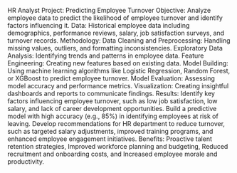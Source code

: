 HR Analyst Project: Predicting Employee Turnover
Objective: Analyze employee data to predict the likelihood of employee turnover and identify factors influencing it.
Data: Historical employee data including demographics, performance reviews, salary, job satisfaction surveys, and turnover records.
Methodology:
Data Cleaning and Preprocessing: Handling missing values, outliers, and formatting inconsistencies.
Exploratory Data Analysis: Identifying trends and patterns in employee data.
Feature Engineering: Creating new features based on existing data.
Model Building: Using machine learning algorithms like Logistic Regression, Random Forest, or XGBoost to predict employee turnover.
Model Evaluation: Assessing model accuracy and performance metrics.
Visualization: Creating insightful dashboards and reports to communicate findings.
Results:
Identify key factors influencing employee turnover, such as low job satisfaction, low salary, and lack of career development opportunities.
Build a predictive model with high accuracy (e.g., 85%) in identifying employees at risk of leaving.
Develop recommendations for HR department to reduce turnover, such as targeted salary adjustments, improved training programs, and enhanced employee engagement initiatives.
Benefits:
Proactive talent retention strategies, Improved workforce planning and budgeting, Reduced recruitment and onboarding costs, and Increased employee morale and productivity.


